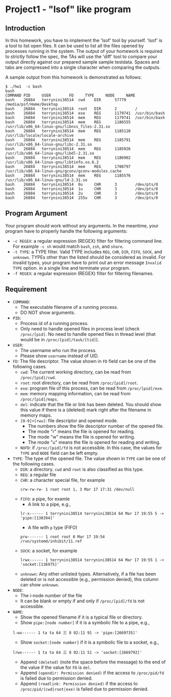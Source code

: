 # Project1 - "lsof" like program

## Introduction
In this homework, you have to implement the 'lsof' tool by yourself. 'lsof' is a tool to list open files. It can be used to list all the files opened by processes running in the system. The output of your homework is required to strictly follow the spec, the TAs will use the 'diff' tool to compare your output directly against our prepared sample sample testdata. Spaces and tabs are compressed into a single character when comparing the outputs.<br>

A sample output from this homework is demonstrated as follows:
```
$ ./hw1  -c bash
bash
COMMAND PID     USER      	FD     TYPE     NODE     NAME      
bash    26884   terrynini38514	cwd    DIR      57779    /media/psf/Home/Desktop
bash    26884   terrynini38514	root   DIR      2        /         
bash    26884   terrynini38514	exe    REG      1179741  /usr/bin/bash
bash    26884   terrynini38514	mem    REG      1179741  /usr/bin/bash
bash    26884   terrynini38514	mem    REG      1186555  /usr/lib/x86_64-linux-gnu/libnss_files-2.31.so
bash    26884   terrynini38514	mem    REG      1185120  /usr/lib/locale/locale-archive
bash    26884   terrynini38514	mem    REG      1185791  /usr/lib/x86_64-linux-gnu/libc-2.31.so
bash    26884   terrynini38514	mem    REG      1185926  /usr/lib/x86_64-linux-gnu/libdl-2.31.so
bash    26884   terrynini38514	mem    REG      1186902  /usr/lib/x86_64-linux-gnu/libtinfo.so.6.2
bash    26884   terrynini38514	mem    REG      1708797  /usr/lib/x86_64-linux-gnu/gconv/gconv-modules.cache
bash    26884   terrynini38514	mem    REG      1185576  /usr/lib/x86_64-linux-gnu/ld-2.31.so
bash    26884   terrynini38514	0u     CHR      3        /dev/pts/0
bash    26884   terrynini38514	1u     CHR      3        /dev/pts/0
bash    26884   terrynini38514	2u     CHR      3        /dev/pts/0
bash    26884   terrynini38514	255u   CHR      3        /dev/pts/0
```

## Program Argument
Your program should work without any arguments. In the meantime, your program have to properly handle the following arguments:
- ```-c REGEX```: a regular expression (REGEX) filter for filtering command line. For example ```-c sh``` would match ```bash```, ```zsh```, and ```share```.
- ```-t TYPE```: a TYPE filter. Valid TYPE includes ```REG```, ```CHR```, ```DIR```, ```FIFO```, ```SOCK```, and ```unknown```. TYPEs other than the listed should be considered as invalid. For invalid types, your program have to print out an error message ```Invalid TYPE``` option. in a single line and terminate your program.
- ```-f REGEX```: a regular expression (REGEX) filter for filtering filenames.

## Requirement
- ```COMMAND```:
  - The executable filename of a running process.
  - DO NOT show arguments.
- ```PID```:
  - Process id of a running process.
  - Only need to handle opened files in process level (check ```/proc/[pid]```. No need to handle opened files in thread level (that would be in ```/proc/[pid]/task/[tid]```).
- ```USER```:
  - The username who run the process.
  - Please show ```username``` instead of UID. 
- ```FD```: The file descriptor. The value shown in ```FD``` field can be one of the following cases.
  - ```cwd```: The current working directory, can be read from ```/proc/[pid]/cwd```.
  - ```root```: root directory, can be read from ```/proc/[pid]/root```.
  - ```exe```: program file of this process, can be read from ```/proc/[pid]/exe```.
  - ```mem```: memory mapping information, can be read from ```/proc/[pid]/maps```.
  - ```del```: indicate that the file or link has been deleted. You should show this value if there is a (deleted) mark right after the filename in memory maps.
  - ```[0-9]+[rwu]```: file descriptor and opened mode.
    - The numbers show the file descriptor number of the opened file.
    - The mode "r" means the file is opened for reading.
    - The mode "w" means the file is opened for writing.
    - The mode "u" means the file is opened for reading and writing.
  - ```NOFD```: if ```/proc/[pid]/fd``` is not accessible. In this case, the values for ```TYPE``` and ```NODE``` field can be left empty.
- ```TYPE```: The type of the opened file. The value shown in ```TYPE``` can be one of the following cases.
  - ```DIR```: a directory. ```cwd``` and ```root``` is also classified as this type.
  - ```REG```: a regular file
  - ```CHR```: a character special file, for example
    ```
    crw-rw-rw- 1 root root 1, 3 Mar 17 17:31 /dev/null
    ```
  - ```FIFO```: a pipe, for examle
    - A link to a pipe, e.g.,
    ```
    lr-x------ 1 terrynini38514 terrynini38514 64 Mar 17 19:55 5 -> 'pipe:[138394]'
    ```
    - A file with ```p``` type (FIFO)
    ```
    prw------- 1 root root 0 Mar 17 19:54 /run/systemd/inhibit/11.ref
    ```
  - ```SOCK```: a socket, for example
    ```
    lrwx------ 1 terrynini38514 terrynini38514 64 Mar 17 19:55 1 -> 'socket:[136975]'
    ```
  - ```unknown```: Any other unlisted types. Alternatively, if a file has been deleted or is not accessible (e.g., permission denied), this column can show ```unknown```.
- ```NODE```:
  - The i-node number of the file
  - It can be blank or empty if and only if ```/proc/[pid]/fd``` is not accessible. 
- ```NAME```:
  - Show the opened filename if it is a typical file or directory.
  - Show ```pipe:[node number]``` if it is a symbolic file to a pipe, e.g.,
  ```
  l-wx------ 1 ta ta 64 三 8 02:11 91 -> 'pipe:[2669735]'
  ```
  - Show ```socket:[node number]``` if it is a symbolic file to a socket, e.g.,
  ```
  lrwx------ 1 ta ta 64 三 8 02:11 51 -> 'socket:[2669792]'
  ```
  - Append  ```(deleted)``` (note the space before the message) to the end of the value if the value for ```FD``` is ```del```.
  - Append  ```(opendir: Permission denied)``` if the access to ```/proc/pid/fd``` is failed due to permission denied.
  - Append  ```(readlink: Permission denied)``` if the access to ```/proc/pid/(cwd|root|exe)``` is failed due to permission denied.
